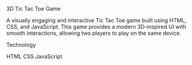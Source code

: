 3D Tic Tac Toe Game

A visually engaging and interactive Tic Tac Toe game built using HTML, CSS, and JavaScript. This game provides a modern 3D-inspired UI with smooth interactions, allowing two players to play on the same device.

Technology

HTML
CSS
JavaScript
